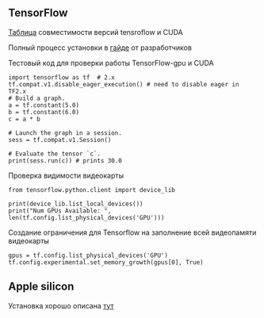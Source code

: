 TensorFlow
----------

[Таблица](https://www.tensorflow.org/install/source#gpu) совместимости версий tensroflow 
и CUDA

Полный процесс установки в [гайде](https://www.tensorflow.org/install/pip#virtual-environment-install) от разработчиков

Тестовый код для проверки работы TensorFlow-gpu и CUDA
~~~
import tensorflow as tf  # 2.x
tf.compat.v1.disable_eager_execution() # need to disable eager in TF2.x
# Build a graph.
a = tf.constant(5.0)
b = tf.constant(6.0)
c = a * b

# Launch the graph in a session.
sess = tf.compat.v1.Session()

# Evaluate the tensor `c`.
print(sess.run(c)) # prints 30.0
~~~

Проверка видимости видеокарты
~~~
from tensorflow.python.client import device_lib

print(device_lib.list_local_devices())
print("Num GPUs Available: ", len(tf.config.list_physical_devices('GPU')))
~~~

Создание ограничения для Tensorflow на заполнение всей видеопамяти видеокарты
~~~
gpus = tf.config.list_physical_devices('GPU')
tf.config.experimental.set_memory_growth(gpus[0], True)
~~~

## Apple silicon

Установка хорошо описана [тут](https://jamescalam.medium.com/hugging-face-and-sentence-transformers-on-m1-macs-4b12e40c21ce) 
